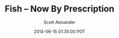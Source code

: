 ---
layout: podcast
title: "Fish – Now By Prescription"
author: Scott Alexander
description: https://slatestarcodex.com/2014/06/15/fish-now-by-prescription/
date: 2014-06-15 01:35:00 PDT
length: 2834032
duration: 708
guid: fish-now-by-prescription
---